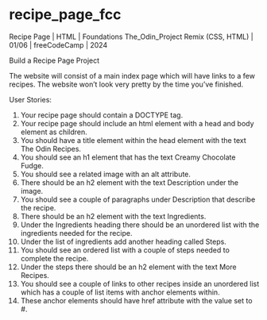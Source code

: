 # recipe_page_fcc
Recipe Page | HTML | Foundations The_Odin_Project Remix (CSS, HTML) | 01/06 | freeCodeCamp | 2024

Build a Recipe Page Project

The website will consist of a main index page which will have links to a few recipes. The website won’t look very pretty by the time you’ve finished.

User Stories:

1. Your recipe page should contain a DOCTYPE tag.
2. Your recipe page should include an html element with a head and body element as children.
3. You should have a title element within the head element with the text The Odin Recipes.
4. You should see an h1 element that has the text Creamy Chocolate Fudge.
5. You should see a related image with an alt attribute.
6. There should be an h2 element with the text Description under the image.
7. You should see a couple of paragraphs under Description that describe the recipe.
8. There should be an h2 element with the text Ingredients.
9. Under the Ingredients heading there should be an unordered list with the ingredients needed for the recipe.
10. Under the list of ingredients add another heading called Steps.
11. You should see an ordered list with a couple of steps needed to complete the recipe.
12. Under the steps there should be an h2 element with the text More Recipes.
13. You should see a couple of links to other recipes inside an unordered list which has a couple of list items with anchor elements within.
14. These anchor elements should have href attribute with the value set to #.
